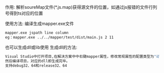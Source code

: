 作用:
解析soureMap文件(*.js.map)获得源文件的位置，如通过js报错的文件行列号得到ts对应的位置

使用方法:
编译生成mapper.exe文件
```sh
mapper.exe jspath line column
eg：mapper.exe ../../mapper/test/dist/main.js 2 11
```
也可以生成dll或lib使用
生成dll的方法:
```sh
Visual Studio中打开项目,在解决方案中中右键mapper属性，修改常规属性的配置类型为"动态库(dll)"，
然后编译项目，对应的dll即生成完毕。
支持debug32、64和release32、64
```